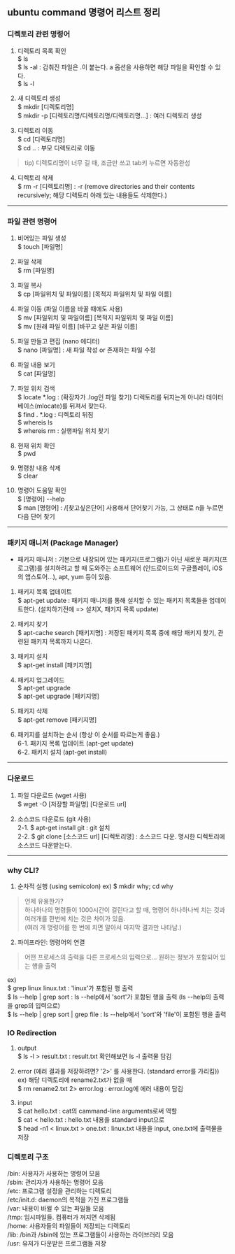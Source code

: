 ## ubuntu command 명령어 리스트 정리
  
### 디렉토리 관련 명령어  

1. 디렉토리 목록 확인  
  $ ls  
  $ ls -al : 감춰진 파일은 .이 붙는다. a 옵션을 사용하면 해당 파일을 확인할 수 있다.  
  $ ls -l  
  
2. 새 디렉토리 생성  
  $ mkdir [디렉토리명]  
  $ mkdir -p [디렉토리명/디렉토리명/디렉토리명...] : 여러 디렉토리 생성  
  
3. 디렉토리 이동  
  $ cd [디렉토리명]  
  $ cd .. : 부모 디렉토리로 이동  
  
> tip) 디렉토리명이 너무 길 때, 조금만 쓰고 tab키 누르면 자동완성
  
4. 디렉토리 삭제  
  $ rm -r [디렉토리명] : -r (remove directories and their contents recursively; 해당 디렉토리 아래 있는 내용들도 삭제한다.)   
  
---  

### 파일 관련 명령어
1. 비어있는 파일 생성  
  $ touch [파일명]  
  
2. 파일 삭제  
  $ rm [파일명]  
  
3. 파일 복사  
  $ cp [파일위치 및 파일이름] [목적지 파일위치 및 파일 이름]  
  
4. 파일 이동 (파일 이름을 바꿀 때에도 사용)  
  $ mv [파일위치 및 파일이름] [목적지 파일위치 및 파일 이름]  
  $ mv [원래 파일 이름] [바꾸고 싶은 파일 이름]  

5. 파일 만들고 편집 (nano 에디터)  
  $ nano [파일명] : 새 파일 작성 or 존재하는 파일 수정  
  
6. 파일 내용 보기  
  $ cat [파일명]  
  
7. 파일 위치 검색  
  $ locate *.log : (확장자가 .log인 파일 찾기) 디렉토리를 뒤지는게 아니라 데이터베이스(mlocate)를 뒤져서 찾는다.  
  $ find . *.log : 디렉토리 뒤짐  
  $ whereis ls  
  $ whereis rm : 실행파일 위치 찾기  
  
8. 현재 위치 확인  
  $ pwd
  
9. 명령창 내용 삭제  
  $ clear
  
10. 명령어 도움말 확인  
  $ [명령어] --help  
  $ man [명령어] : /[찾고싶은단어] 사용해서 단어찾기 가능, 그 상태로 n을 누르면 다음 단어 찾기  
  
---
  
### 패키지 매니저 (Package Manager)  
- 패키지 매니저 : 기본으로 내장되어 있는 패키지(프로그램)가 아닌 새로운 패키지(프로그램)를 설치하려고 할 때 도와주는 소프트웨어 (안드로이드의 구글플레이, iOS의 앱스토어...), apt, yum 등이 있음.

1. 패키지 목록 업데이트  
  $ apt-get update : 패키지 매니저를 통해 설치할 수 있는 패키지 목록들을 업데이트한다. (설치하기전에 => 설치X, 패키지 목록 update)   
2. 패키지 찾기  
  $ apt-cache search [패키지명] : 저장된 패키지 목록 중에 해당 패키지 찾기, 관련된 패키지 목록까지 나온다.  
  
3. 패키지 설치  
  $ apt-get install [패키지명]  
  
4. 패키지 업그레이드  
  $ apt-get upgrade  
  $ apt-get upgrade [패키지명]  
  
5. 패키지 삭제  
  $ apt-get remove [패키지명]  

6. 패키지를 설치하는 순서 (항상 이 순서를 따르는게 좋음.)  
  6-1. 패키지 목록 업데이트 (apt-get update)  
  6-2. 패키지 설치 (apt-get install)  
  
---
  
### 다운로드  
1. 파일 다운로드 (wget 사용)  
  $ wget -O [저장할 파일명] [다운로드 url]  
  
2. 소스코드 다운로드 (git 사용)  
  2-1. $ apt-get install git : git 설치  
  2-2. $ git clone [소스코드 url] [디렉토리명] : 소스코드 다운. 명시한 디렉토리에 소스코드 다운받는다.  

---
### why CLI?  
1. 순차적 실행 (using semicolon)
  ex) $ mkdir why; cd why  
  
  > 언제 유용한가?  
  > 하나하나의 명령들이 1000시간이 걸린다고 할 때, 명령어 하나하나씩 치는 것과 여러개를 한번에 치는 것은 차이가 있음.  
  > (여러 개 명령어를 한 번에 치면 알아서 마지막 결과만 나타남.)  

2. 파이프라인: 명령어의 연결
  > 어떤 프로세스의 출력을 다른 프로세스의 입력으로... 원하는 정보가 포함되어 있는 행을 출력  
  
  ex)  
  $ grep linux linux.txt : 'linux'가 포함된 행 출력  
  $ ls --help | grep sort : ls --help에서 'sort'가 포함된 행을 출력 (ls --help의 출력을 grep의 입력으로)  
  $ ls --help | grep sort | grep file : ls --help에서 'sort'와 'file'이 포함된 행을 출력  

### IO Redirection
1. output   
  $ ls -l > result.txt : result.txt 확인해보면 ls -l 출력물 담김  
  
2. error (에러 결과를 저장하려면? '2>' 를 사용한다. (standard error를 가리킴))  
  ex) 해당 디렉토리에 rename2.txt가 없을 때  
  $ rm rename2.txt 2> error.log : error.log에 에러 내용이 담김  

3. input  
  $ cat hello.txt : cat의 cammand-line arguments로써 역할  
  $ cat < hello.txt : hello.txt 내용을 standard input으로  
  $ head -n1 < linux.txt > one.txt : linux.txt 내용을 input, one.txt에 출력물을 저장  
  
### 디렉토리 구조
  /bin: 사용자가 사용하는 명령어 모음  
  /sbin: 관리자가 사용하는 명령어 모음  
  /etc: 프로그램 설정을 관리하는 디렉토리  
  /etc/init.d: daemon의 목적을 가진 프로그램들  
  /var: 내용이 바뀔 수 있는 파일들 모음  
  /tmp: 임시파일들. 컴퓨터가 꺼지면 삭제됨  
  /home: 사용자들의 파일들이 저장되는 디렉토리  
  /lib: /bin과 /sbin에 있는 프로그램들이 사용하는 라이브러리 모음  
  /usr: 유저가 다운받은 프로그램들 저장  
